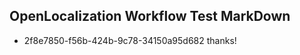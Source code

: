 ## OpenLocalization Workflow Test MarkDown
* 2f8e7850-f56b-424b-9c78-34150a95d682 
thanks!<!--HONumber=Mar16_HO2-->
